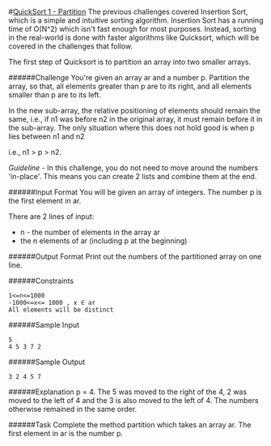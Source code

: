 #[QuickSort 1 - Partition](https://www.hackerrank.com/challenges/quicksort1)
The previous challenges covered Insertion Sort, which is a simple and intuitive sorting algorithm. Insertion Sort has a running time of O(N^2) which isn't fast enough for most purposes. Instead, sorting in the real-world is done with faster algorithms like Quicksort, which will be covered in the challenges that follow.

The first step of Quicksort is to partition an array into two smaller arrays.

######Challenge 
You're given an array ar and a number p. Partition the array, so that, all elements greater than p are to its right, and all elements smaller than p are to its left.

In the new sub-array, the relative positioning of elements should remain the same, i.e., if n1 was before n2 in the original array, it must remain before it in the sub-array. The only situation where this does not hold good is when p lies between n1 and n2

i.e., n1 > p > n2.

*Guideline* - In this challenge, you do not need to move around the numbers 'in-place'. This means you can create 2 lists and combine them at the end.

######Input Format 
You will be given an array of integers. The number p is the first element in ar.

There are 2 lines of input:
* n - the number of elements in the array ar
* the n elements of ar (including p at the beginning)

######Output Format 
Print out the numbers of the partitioned array on one line.

######Constraints
```shell
1<=n<=1000 
-1000<=x<= 1000 , x ∈ ar 
All elements will be distinct
```
######Sample Input 
```shell
5 
4 5 3 7 2
```
######Sample Output 
```shell
3 2 4 5 7
```
######Explanation 
p = 4. The 5 was moved to the right of the 4, 2 was moved to the left of 4 and the 3 is also moved to the left of 4. The numbers otherwise remained in the same order.

######Task 
Complete the method partition which takes an array ar. The first element in ar is the number p.
